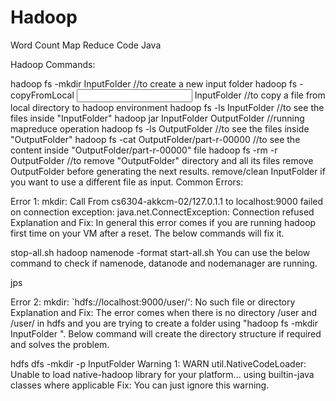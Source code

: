 # Hadoop
Word Count Map Reduce Code Java

Hadoop Commands:

hadoop fs -mkdir InputFolder                                      //to create a new input folder
hadoop fs -copyFromLocal <input file> InputFolder                  //to copy a file from local directory to hadoop environment
hadoop fs -ls InputFolder                                          //to see the files inside "InputFolder"
hadoop jar <jar file name> <class name> InputFolder OutputFolder   //running mapreduce operation
hadoop fs -ls OutputFolder                                        //to see the files inside "OutputFolder"
hadoop fs -cat OutputFolder/part-r-00000                          //to see the content inside "OutputFolder/part-r-00000" file
hadoop fs -rm -r OutputFolder                                     //to remove "OutputFolder" directory and all its files
remove OutputFolder before generating the next results.
remove/clean InputFolder if you want to use a different file as input.
Common Errors:

Error 1: mkdir: Call From cs6304-akkcm-02/127.0.1.1 to localhost:9000 failed on connection exception: java.net.ConnectException: Connection refused
Explanation and Fix: In general this error comes if you are running hadoop first time on your VM after a reset. The below commands will fix it.

stop-all.sh
hadoop namenode -format
start-all.sh
You can use the below command to check if namenode, datanode and nodemanager are running.

jps

Error 2: mkdir: `hdfs://localhost:9000/user/': No such file or directory
Explanation and Fix: The error comes when there is no directory /user and /user/ in hdfs and you are trying to create a folder using "hadoop fs -mkdir InputFolder ".
Below command will create the directory structure if required and solves the problem.

hdfs dfs -mkdir -p InputFolder
Warning 1: WARN util.NativeCodeLoader: Unable to load native-hadoop library for your platform... using builtin-java classes where applicable
Fix: You can just ignore this warning.
